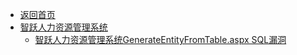 - [返回首页](/)
- [智跃人力资源管理系统](智跃人力资源管理系统/)
  - [智跃人力资源管理系统GenerateEntityFromTable.aspx SQL漏洞](智跃人力资源管理系统/智跃人力资源管理系统GenerateEntityFromTable.aspx%20SQL漏洞.md)
